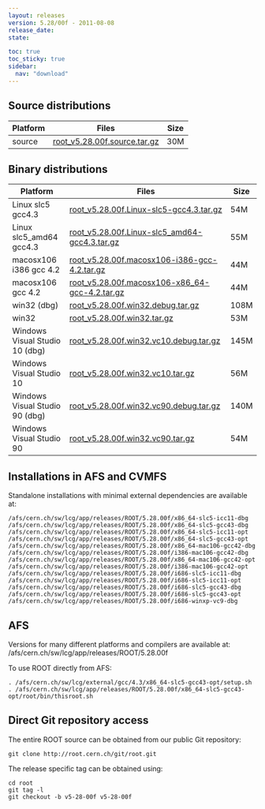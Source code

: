 ```yaml
---
layout: releases
version: 5.28/00f - 2011-08-08
release_date:
state:

toc: true
toc_sticky: true
sidebar:
  nav: "download"
---
```




## Source distributions

| Platform       | Files | Size |
|-----------|-------|-----|
| source | [root_v5.28.00f.source.tar.gz](https://root.cern.ch/download/root_v5.28.00f.source.tar.gz) |  30M |


## Binary distributions

| Platform       | Files | Size |
|-----------|-------|-----|
| Linux slc5 gcc4.3 | [root_v5.28.00f.Linux-slc5-gcc4.3.tar.gz](https://root.cern.ch/download/root_v5.28.00f.Linux-slc5-gcc4.3.tar.gz) |  54M |
| Linux slc5_amd64 gcc4.3 | [root_v5.28.00f.Linux-slc5_amd64-gcc4.3.tar.gz](https://root.cern.ch/download/root_v5.28.00f.Linux-slc5_amd64-gcc4.3.tar.gz) |  55M |
| macosx106 i386 gcc 4.2 | [root_v5.28.00f.macosx106-i386-gcc-4.2.tar.gz](https://root.cern.ch/download/root_v5.28.00f.macosx106-i386-gcc-4.2.tar.gz) |  44M |
| macosx106 gcc 4.2 | [root_v5.28.00f.macosx106-x86_64-gcc-4.2.tar.gz](https://root.cern.ch/download/root_v5.28.00f.macosx106-x86_64-gcc-4.2.tar.gz) |  44M |
| win32 (dbg) | [root_v5.28.00f.win32.debug.tar.gz](https://root.cern.ch/download/root_v5.28.00f.win32.debug.tar.gz) | 108M |
| win32 | [root_v5.28.00f.win32.tar.gz](https://root.cern.ch/download/root_v5.28.00f.win32.tar.gz) |  53M |
| Windows Visual Studio 10 (dbg) | [root_v5.28.00f.win32.vc10.debug.tar.gz](https://root.cern.ch/download/root_v5.28.00f.win32.vc10.debug.tar.gz) | 145M |
| Windows Visual Studio 10 | [root_v5.28.00f.win32.vc10.tar.gz](https://root.cern.ch/download/root_v5.28.00f.win32.vc10.tar.gz) |  56M |
| Windows Visual Studio 90 (dbg) | [root_v5.28.00f.win32.vc90.debug.tar.gz](https://root.cern.ch/download/root_v5.28.00f.win32.vc90.debug.tar.gz) | 140M |
| Windows Visual Studio 90 | [root_v5.28.00f.win32.vc90.tar.gz](https://root.cern.ch/download/root_v5.28.00f.win32.vc90.tar.gz) |  54M |



## Installations in AFS and CVMFS
Standalone installations with minimal external dependencies are available at:
~~~
/afs/cern.ch/sw/lcg/app/releases/ROOT/5.28.00f/x86_64-slc5-icc11-dbg
/afs/cern.ch/sw/lcg/app/releases/ROOT/5.28.00f/x86_64-slc5-gcc43-dbg
/afs/cern.ch/sw/lcg/app/releases/ROOT/5.28.00f/x86_64-slc5-icc11-opt
/afs/cern.ch/sw/lcg/app/releases/ROOT/5.28.00f/x86_64-slc5-gcc43-opt
/afs/cern.ch/sw/lcg/app/releases/ROOT/5.28.00f/x86_64-mac106-gcc42-dbg
/afs/cern.ch/sw/lcg/app/releases/ROOT/5.28.00f/i386-mac106-gcc42-dbg
/afs/cern.ch/sw/lcg/app/releases/ROOT/5.28.00f/x86_64-mac106-gcc42-opt
/afs/cern.ch/sw/lcg/app/releases/ROOT/5.28.00f/i386-mac106-gcc42-opt
/afs/cern.ch/sw/lcg/app/releases/ROOT/5.28.00f/i686-slc5-icc11-dbg
/afs/cern.ch/sw/lcg/app/releases/ROOT/5.28.00f/i686-slc5-icc11-opt
/afs/cern.ch/sw/lcg/app/releases/ROOT/5.28.00f/i686-slc5-gcc43-dbg
/afs/cern.ch/sw/lcg/app/releases/ROOT/5.28.00f/i686-slc5-gcc43-opt
/afs/cern.ch/sw/lcg/app/releases/ROOT/5.28.00f/i686-winxp-vc9-dbg
~~~

## AFS
Versions for many different platforms and compilers are available at:
/afs/cern.ch/sw/lcg/app/releases/ROOT/5.28.00f

To use ROOT directly from AFS:
~~~
. /afs/cern.ch/sw/lcg/external/gcc/4.3/x86_64-slc5-gcc43-opt/setup.sh
. /afs/cern.ch/sw/lcg/app/releases/ROOT/5.28.00f/x86_64-slc5-gcc43-opt/root/bin/thisroot.sh
~~~

## Direct Git repository access
The entire ROOT source can be obtained from our public Git repository:

~~~
git clone http://root.cern.ch/git/root.git
~~~
The release specific tag can be obtained using:
~~~
cd root
git tag -l
git checkout -b v5-28-00f v5-28-00f
~~~
